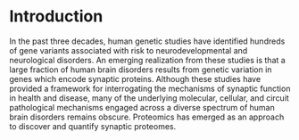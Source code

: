 # Introduction

In the past three decades, human genetic studies have identified hundreds of
gene variants associated with risk to neurodevelopmental and neurological 
disorders. An emerging realization from these studies is that a large 
fraction of human brain disorders results from genetic variation in genes 
which encode synaptic proteins. Although these studies have provided a 
framework for interrogating the mechanisms of synaptic function in health 
and disease, many of the underlying molecular, cellular, and circuit pathological
mechanisms engaged across a diverse spectrum of human brain disorders remains obscure. 
Proteomics has emerged as an approach to discover and quantify synaptic proteomes. 

